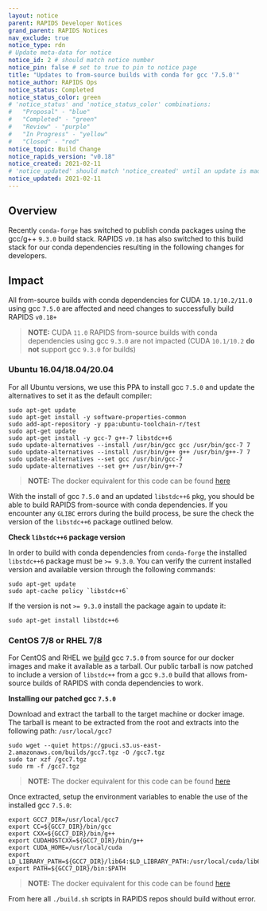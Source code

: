 ```yaml
---
layout: notice
parent: RAPIDS Developer Notices
grand_parent: RAPIDS Notices
nav_exclude: true
notice_type: rdn
# Update meta-data for notice
notice_id: 2 # should match notice number
notice_pin: false # set to true to pin to notice page
title: "Updates to from-source builds with conda for gcc '7.5.0'"
notice_author: RAPIDS Ops
notice_status: Completed
notice_status_color: green
# 'notice_status' and 'notice_status_color' combinations:
#   "Proposal" - "blue"
#   "Completed" - "green"
#   "Review" - "purple"
#   "In Progress" - "yellow"
#   "Closed" - "red"
notice_topic: Build Change
notice_rapids_version: "v0.18"
notice_created: 2021-02-11
# 'notice_updated' should match 'notice_created' until an update is made
notice_updated: 2021-02-11
---
```


## Overview

Recently `conda-forge` has switched to publish conda packages using the gcc/g++
`9.3.0` build stack. RAPIDS `v0.18` has also switched to this build stack for
our conda dependencies resulting in the following changes for developers.

## Impact

All from-source builds with conda dependencies for CUDA `10.1/10.2/11.0` using
gcc `7.5.0` are affected and need changes to successfully build RAPIDS `v0.18+`

>**NOTE:** CUDA `11.0` RAPIDS from-source builds with conda dependencies using
gcc `9.3.0` are not impacted (CUDA `10.1/10.2` **do not** support gcc `9.3.0`
for builds)

### Ubuntu 16.04/18.04/20.04

For all Ubuntu versions, we use this PPA to install gcc `7.5.0` and update the
alternatives to set it as the default compiler:

```
sudo apt-get update
sudo apt-get install -y software-properties-common
sudo add-apt-repository -y ppa:ubuntu-toolchain-r/test
sudo apt-get update
sudo apt-get install -y gcc-7 g++-7 libstdc++6
sudo update-alternatives --install /usr/bin/gcc gcc /usr/bin/gcc-7 7
sudo update-alternatives --install /usr/bin/g++ g++ /usr/bin/g++-7 7
sudo update-alternatives --set gcc /usr/bin/gcc-7
sudo update-alternatives --set g++ /usr/bin/g++-7
```
>**NOTE:** The docker equivalent for this code can be found [here](https://github.com/rapidsai/gpuci-build-environment/blob/branch-0.18/rapidsai/devel.Dockerfile#L58-L68)


With the install of gcc `7.5.0` and an updated `libstdc++6` pkg, you should be
able to build RAPIDS from-source with conda dependencies. If you encounter any
`GLIBC` errors during the build process, be sure the check the version of the
`libstdc++6` package outlined below.

**Check `libstdc++6` package version**

In order to build with conda dependencies from `conda-forge` the installed
`libstdc++6` package must be `>= 9.3.0`. You can verify the current installed
version and available version through the following commands:

```
sudo apt-get update
sudo apt-cache policy `libstdc++6`
```

If the version is not `>= 9.3.0` install the package again to update it:

```
sudo apt-get install libstdc++6
```

### CentOS 7/8 or RHEL 7/8

For CentOS and RHEL we [build](https://github.com/rapidsai/gpuci-build-environment/blob/branch-0.18/builds-gcc7/Dockerfile.centos7)
gcc `7.5.0` from source for our docker images and make it available as a
tarball. Our public tarball is now patched to include a version of `libstdc++`
from a gcc `9.3.0` build that allows from-source builds of RAPIDS with conda
dependencies to work.

**Installing our patched gcc `7.5.0`**

Download and extract the tarball to the target machine or docker image. The
tarball is meant to be extracted from the root and extracts into the following
path: `/usr/local/gcc7`

```
sudo wget --quiet https://gpuci.s3.us-east-2.amazonaws.com/builds/gcc7.tgz -O /gcc7.tgz
sudo tar xzf /gcc7.tgz
sudo rm -f /gcc7.tgz
```
>**NOTE:** The docker equivalent for this code can be found [here](https://github.com/rapidsai/gpuci-build-environment/blob/branch-0.18/rapidsai/devel-centos7.Dockerfile#L118-L120)

Once extracted, setup the environment variables to enable the use of the
installed gcc `7.5.0`:

```
export GCC7_DIR=/usr/local/gcc7
export CC=${GCC7_DIR}/bin/gcc
export CXX=${GCC7_DIR}/bin/g++
export CUDAHOSTCXX=${GCC7_DIR}/bin/g++
export CUDA_HOME=/usr/local/cuda
export LD_LIBRARY_PATH=${GCC7_DIR}/lib64:$LD_LIBRARY_PATH:/usr/local/cuda/lib64:/usr/local/lib
export PATH=${GCC7_DIR}/bin:$PATH
```
>**NOTE:** The docker equivalent for this code can be found [here](https://github.com/rapidsai/gpuci-build-environment/blob/branch-0.18/rapidsai/devel-centos7.Dockerfile#L18-L24)

From here all `./build.sh` scripts in RAPIDS repos should build without error.
